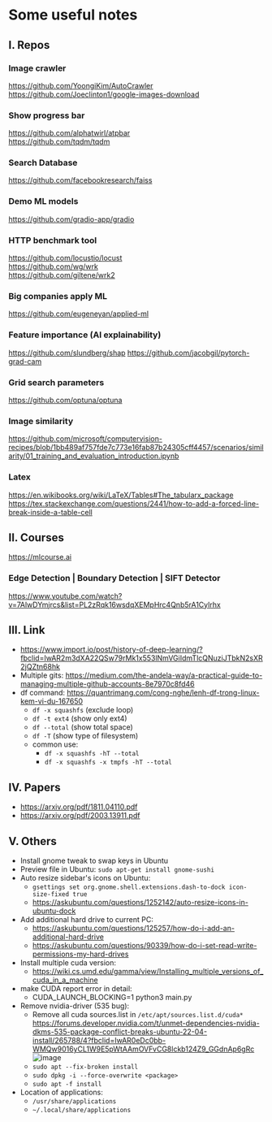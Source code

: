# Some useful notes

## I. Repos
### Image crawler
https://github.com/YoongiKim/AutoCrawler \
https://github.com/Joeclinton1/google-images-download 

### Show progress bar
https://github.com/alphatwirl/atpbar \
https://github.com/tqdm/tqdm 

### Search Database
https://github.com/facebookresearch/faiss 

### Demo ML models
https://github.com/gradio-app/gradio

### HTTP benchmark tool
https://github.com/locustio/locust \
https://github.com/wg/wrk \
https://github.com/giltene/wrk2

### Big companies apply ML
https://github.com/eugeneyan/applied-ml

### Feature importance (AI explainability) 
https://github.com/slundberg/shap
https://github.com/jacobgil/pytorch-grad-cam

### Grid search parameters
https://github.com/optuna/optuna

### Image similarity
https://github.com/microsoft/computervision-recipes/blob/1bb489af757fde7c773e16fab87b24305cff4457/scenarios/similarity/01_training_and_evaluation_introduction.ipynb

### Latex
https://en.wikibooks.org/wiki/LaTeX/Tables#The_tabularx_package \
https://tex.stackexchange.com/questions/2441/how-to-add-a-forced-line-break-inside-a-table-cell

## II. Courses
https://mlcourse.ai

### Edge Detection | Boundary Detection | SIFT Detector
https://www.youtube.com/watch?v=7AlwDYmjrcs&list=PL2zRqk16wsdqXEMpHrc4Qnb5rA1Cylrhx

## III. Link
- https://www.import.io/post/history-of-deep-learning/?fbclid=IwAR2m3dXA22QSw79rMk1x553lNmVGiIdmTlcQNuziJTbkN2sXR2jQZtn68hk
- Multiple gits: https://medium.com/the-andela-way/a-practical-guide-to-managing-multiple-github-accounts-8e7970c8fd46
- df command: https://quantrimang.com/cong-nghe/lenh-df-trong-linux-kem-vi-du-167650
  - `df -x squashfs` (exclude loop)
  - `df -t ext4` (show only ext4)
  - `df --total` (show total space)
  - `df -T` (show type of filesystem)
  - common use:
    - `df -x squashfs -hT --total`
    - `df -x squashfs -x tmpfs -hT --total`
## IV. Papers
- https://arxiv.org/pdf/1811.04110.pdf
- https://arxiv.org/pdf/2003.13911.pdf
## V. Others
- Install gnome tweak to swap keys in Ubuntu
- Preview file in Ubuntu: `sudo apt-get install gnome-sushi`
- Auto resize sidebar's icons on Ubuntu:
  + `gsettings set org.gnome.shell.extensions.dash-to-dock icon-size-fixed true`
  + https://askubuntu.com/questions/1252142/auto-resize-icons-in-ubuntu-dock
- Add additional hard drive to current PC:
  + https://askubuntu.com/questions/125257/how-do-i-add-an-additional-hard-drive
  + https://askubuntu.com/questions/90339/how-do-i-set-read-write-permissions-my-hard-drives
- Install multiple cuda version:
  + https://wiki.cs.umd.edu/gamma/view/Installing_multiple_versions_of_cuda_in_a_machine
- make CUDA report error in detail:
  + CUDA_LAUNCH_BLOCKING=1 python3 main.py
- Remove nvidia-driver (535 bug):
  + Remove all cuda sources.list in `/etc/apt/sources.list.d/cuda*` https://forums.developer.nvidia.com/t/unmet-dependencies-nvidia-dkms-535-package-conflict-breaks-ubuntu-22-04-install/265788/4?fbclid=IwAR0eDc0bb-WMQw9016yCL1W9E5pWtAAmOVFvCG8lckb124Z9_GGdnAp6gRc ![image](https://github.com/bavo96/note/assets/27908949/5633aaea-bf7a-426c-8048-e14b9409c6a6)
  + `sudo apt --fix-broken install`
  + `sudo dpkg -i --force-overwrite <package>`
  + `sudo apt -f install`
- Location of applications:
  + `/usr/share/applications`
  + `~/.local/share/applications`
